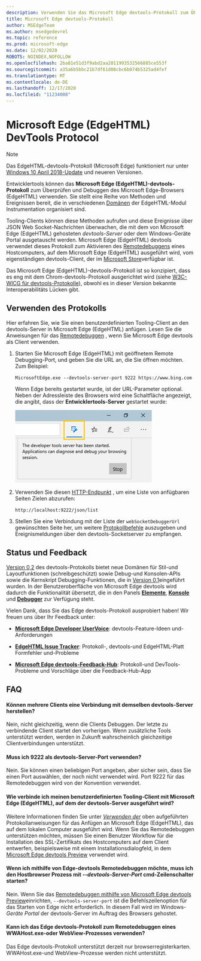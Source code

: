 ```yaml
---
description: Verwenden Sie das Microsoft Edge devtools-Protokoll zum Überprüfen und Debuggen des Microsoft Edge (EdgeHTML)-Browsers.
title: Microsoft Edge devtools-Protokoll
author: MSEdgeTeam
ms.author: msedgedevrel
ms.topic: reference
ms.prod: microsoft-edge
ms.date: 12/02/2020
ROBOTS: NOINDEX,NOFOLLOW
ms.openlocfilehash: 2ba81e51d3f9abd2aa2011993532566885ce553f
ms.sourcegitcommit: a35a6b5bbc21b7df61d08cbc6b074b5325ad4fef
ms.translationtype: MT
ms.contentlocale: de-DE
ms.lasthandoff: 12/17/2020
ms.locfileid: "11234008"
---
```

# Microsoft Edge (EdgeHTML) DevTools Protocol

> [!NOTE]
> Das EdgeHTML-devtools-Protokoll (Microsoft Edge) funktioniert nur unter [Windows 10 April 2018-Update](https://blogs.windows.com/windowsexperience/2018/04/30/how-to-get-the-windows-10-april-2018-update/#5VXkQMU41CJzZPER.97) und neueren Versionen.

Entwicklertools können das **Microsoft Edge (EdgeHTML)-devtools-Protokoll** zum Überprüfen und Debuggen des Microsoft Edge-Browsers (EdgeHTML) verwenden. Sie stellt eine Reihe von Methoden und Ereignissen bereit, die in verschiedenen [Domänen](0.2/domains/index.md) der EdgeHTML-Modul Instrumentation organisiert sind.

 Tooling-Clients können diese Methoden aufrufen und diese Ereignisse über JSON Web Socket-Nachrichten überwachen, die mit dem von Microsoft Edge (EdgeHTML) gehosteten *devtools-Server* oder dem Windows-Geräte Portal ausgetauscht werden. Microsoft Edge (EdgeHTML) devtools verwendet dieses Protokoll zum Aktivieren des [Remotedebuggens](0.2/clients.md#microsoft-edge-devtools-preview) eines Hostcomputers, auf dem Microsoft Edge (EdgeHTML) ausgeführt wird, vom eigenständigen devtools-Client, der im [Microsoft Store](https://www.microsoft.com/store/p/microsoft-edge-devtools-preview/9mzbfrmz0mnj)verfügbar ist.

Das Microsoft Edge (EdgeHTML)-devtools-Protokoll ist so konzipiert, dass es eng mit dem Chrom-devtools-Protokoll ausgerichtet wird (siehe [W3C-WICG für devtools-Protokolle](https://github.com/WICG/devtools-protocol/)), obwohl es in dieser Version bekannte Interoperabilitäts Lücken gibt.

## Verwenden des Protokolls

Hier erfahren Sie, wie Sie einen benutzerdefinierten Tooling-Client an den devtools-Server in Microsoft Edge (EdgeHTML) anfügen. Lesen Sie die Anweisungen für das [Remotedebuggen](0.2/clients.md#microsoft-edge-devtools-preview) , wenn Sie Microsoft Edge devtools als Client verwenden.

1. Starten Sie Microsoft Edge (EdgeHTML) mit geöffnetem Remote Debugging-Port, und geben Sie die URL an, die Sie öffnen möchten. Zum Beispiel:

    ```shell
    MicrosoftEdge.exe --devtools-server-port 9222 https://www.bing.com
    ```

    Wenn Edge bereits gestartet wurde, ist der URL-Parameter optional. Neben der Adressleiste des Browsers wird eine Schaltfläche angezeigt, die angibt, dass der **Entwicklertools-Server** gestartet wurde:

    ![Developer Tools-Server](media/developer-tools-server.png) 

2. Verwenden Sie diesen [HTTP-Endpunkt](0.2/http.md) , um eine Liste von anfügbaren Seiten Zielen abzurufen:

    ```http
    http://localhost:9222/json/list
    ```

3. Stellen Sie eine Verbindung mit der Liste der `webSocketDebuggerUrl` gewünschten Seite her, um weitere [Protokollbefehle](0.2/domains/index.md) auszugeben und Ereignismeldungen über den devtools-Socketserver zu empfangen.

## Status und Feedback

[Version 0,2](0.2/index.md) des devtools-Protokolls bietet neue Domänen für Stil-und Layoutfunktionen (schreibgeschützt) sowie Debug-und Konsolen-APIs sowie die Kernskript Debugging-Funktionen, die in [Version 0,1](0.1/index.md)eingeführt wurden. In der Benutzeroberfläche von Microsoft Edge devtools wird dadurch die Funktionalität übersetzt, die in den Panels [**Elemente**](../devtools-guide/elements.md), [**Konsole**](../devtools-guide/console.md) und [**Debugger**](../devtools-guide/debugger.md) zur Verfügung steht.

Vielen Dank, dass Sie das Edge devtools-Protokoll ausprobiert haben! Wir freuen uns über Ihr Feedback unter:

 - [**Microsoft Edge Developer UserVoice**](https://wpdev.uservoice.com/forums/257854-microsoft-edge-developer?category_id=84475): devtools-Feature-Ideen und-Anforderungen

 - [**EdgeHTML Issue Tracker**](https://developer.microsoft.com/microsoft-edge/platform/issues/): Protokoll-, devtools-und EdgeHTML-Platt Formfehler und-Probleme

 - [**Microsoft Edge devtools-Feedback-Hub**](feedback-hub:?referrer=microsoftEdge&tabID=2&newFeedback=true&ContextId=344): Protokoll-und DevTools-Probleme und Vorschläge über die Feedback-Hub-App

## FAQ

#### Können mehrere Clients eine Verbindung mit demselben devtools-Server herstellen?
Nein, nicht gleichzeitig, wenn die Clients Debuggen. Der letzte zu verbindende Client startet den vorherigen. Wenn zusätzliche Tools unterstützt werden, werden in Zukunft wahrscheinlich gleichzeitige Clientverbindungen unterstützt.

#### Muss ich 9222 als devtools-Server-Port verwenden?
Nein. Sie können einen beliebigen Port angeben, aber sicher sein, dass Sie einen Port auswählen, der noch nicht verwendet wird. Port 9222 für das Remotedebuggen wird von der Konvention verwendet.

#### Wie verbinde ich meinen benutzerdefinierten Tooling-Client mit Microsoft Edge (EdgeHTML), auf dem der devtools-Server ausgeführt wird?
Weitere Informationen finden Sie unter [*Verwenden der*](#using-the-protocol) oben aufgeführten Protokollanweisungen für das Anfügen an Microsoft Edge (EdgeHTML), das auf dem lokalen Computer ausgeführt wird. Wenn Sie das Remotedebuggen unterstützen möchten, müssen Sie einen Benutzer Workflow für die Installation des SSL-Zertifikats des Hostcomputers auf dem Client entwerfen, beispielsweise mit einem Installationsdialogfeld, in dem [Microsoft Edge devtools Preview](./0.2/clients.md#microsoft-edge-devtools-preview) verwendet wird.

#### Wenn ich mithilfe von Edge-devtools Remotedebuggen möchte, muss ich den Hostbrowser Prozess mit *--devtools-Server-Port* cmd-Zeilenschalter starten? 
Nein. Wenn Sie das [Remotedebuggen mithilfe von Microsoft Edge devtools Preview](./0.2/clients.md#microsoft-edge-devtools-preview)einrichten, `--devtools-server-port` ist die Befehlszeilenoption für das Starten von Edge nicht erforderlich. In diesem Fall wird im Windows- *Geräte Portal* der devtools-Server im Auftrag des Browsers gehostet.

#### Kann ich das Edge devtools-Protokoll zum Remotedebuggen eines WWAHost.exe-oder WebView-Prozesses verwenden?
Das Edge devtools-Protokoll unterstützt derzeit nur browserregisterkarten. WWAHost.exe-und WebView-Prozesse werden nicht unterstützt.
